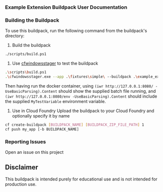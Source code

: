 ### Example Extension Buildpack User Documentation

### Building the Buildpack
To use this buildpack, run the following command from the buildpack's directory:

1. Build the buildpack
```bash
./scripts/build.ps1
```

1. Use [cfwindowsstager](https://github.com/dgodd/cfwindowsstager/releases) to test the buildpack
```bash
.\scripts\build.ps1
.\cfwindowsstager.exe --app .\fixtures\simple\ --buildpack .\example_extension_buildpack-windows2016-v0.1.2.zip --buildpack https://github.com/dgodd/go-windows-buildpack/releases/download/v0.0.1/go_buildpack-windows2016-v0.0.1.zip
```

Then having run the docker container, using `(iwr http://127.0.0.1:8080/ -UseBasicParsing).Content` should show the supplied batch file running, and `(iwr http://127.0.0.1:8080/env -UseBasicParsing).Content` should include the supplied `MyTestVariable` environment variable.

1. Use in Cloud Foundry
Upload the buildpack to your Cloud Foundry and optionally specify it by name

```bash
cf create-buildpack [BUILDPACK_NAME] [BUILDPACK_ZIP_FILE_PATH] 1
cf push my_app [-b BUILDPACK_NAME]
```

### Reporting Issues
Open an issue on this project

## Disclaimer
This buildpack is intended purely for educational use and is not intended for production use.
